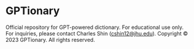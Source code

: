 # GPTionary
Official repository for GPT-powered dictionary. For educational use only.   
For inquiries, please contact Charles Shin (cshin12@jhu.edu).
Copyright © 2023 GPTionary. All rights reserved.
